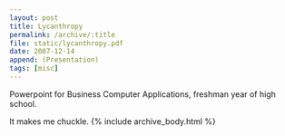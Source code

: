 ```yaml
---
layout: post
title: Lycanthropy
permalink: /archive/:title
file: static/lycanthropy.pdf
date: 2007-12-14
append: (Presentation)
tags: [misc]
---
```

Powerpoint for Business Computer Applications, freshman year of high school.

It makes me chuckle.
{% include archive_body.html %}
